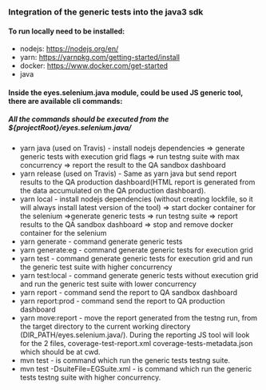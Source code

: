 ### Integration of the generic tests into the java3 sdk
#### To run locally need to be installed:
 - nodejs: https://nodejs.org/en/
 - yarn: https://yarnpkg.com/getting-started/install
 - docker: https://www.docker.com/get-started
 - java
 
#### Inside the eyes.selenium.java module, could be used JS generic tool, there are available cli commands:
##### All the commands should be executed from the ${projectRoot}/eyes.selenium.java/
 - yarn java (used on Travis) - install nodejs dependencies => generate generic tests with execution grid flags => run testng suite with max concurrency => report the result to the QA sandbox dashboard
 - yarn release (used on Travis) - Same as yarn java but send report results to the QA production dashboard(HTML report is generated from the data accumulated on the QA production dashboard).
 - yarn local - install nodejs dependencies (without creating lockfile, so it will always install latest version of the tool) => start docker container for the selenium =>generate generic tests => run testng suite => report results to the QA sandbox dashboard => stop and remove docker container for the selenium
 - yarn generate - command generate generic tests
 - yarn generate:eg - command generate generic tests for execution grid 
 - yarn test - command generate generic tests for execution grid and run the generic test suite with higher concurrency
 - yarn test:local - command generate generic tests without execution grid and run the generic test suite with lower concurrency
 - yarn report - command send the report to QA sandbox dashboard
 - yarn report:prod - command send the report to QA production dashboard
 - yarn move:report - move the report generated from the testng run, from the target directory to the current working directory (DIR_PATH/eyes.selenium.java/). During the reporting JS tool will look for the 2 files, coverage-test-report.xml
coverage-tests-metadata.json which should be at cwd.
 - mvn test - is command which run the generic tests testng suite. 
 - mvn test -DsuiteFile=EGSuite.xml - is command which run the generic tests testng suite with higher concurrency. 

